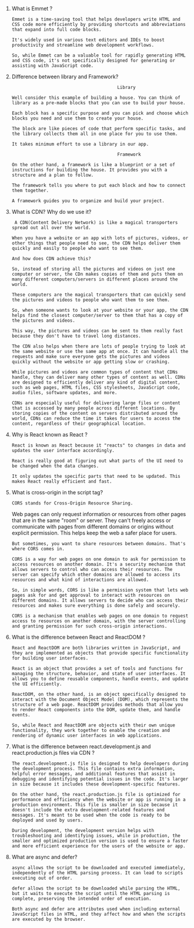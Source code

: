 1.  What is Emmet ?

        Emmet is a time-saving tool that helps developers write HTML and CSS code more efficiently by providing shortcuts and abbreviations that expand into full code blocks.

        It's widely used in various text editors and IDEs to boost productivity and streamline web development workflows.

        So, while Emmet can be a valuable tool for rapidly generating HTML and CSS code, it's not specifically designed for generating or assisting with JavaScript code.

2.  Difference between library and Framework?

                                                Library

        Well consider this example of building a house. You can think of library as a pre-made blocks that you can use to build your house.

        Each block has a specific purpose and you can pick and choose which blocks you need and use them to create your house.

        The block are like pieces of code that perform specific tasks, and the library collects them all in one place for you to use them.

        It takes minimum effort to use a library in our app.

                                                Framework

        On the other hand, a framework is like a blueprint or a set of instructions for building the house. It provides you with a structure and a plan to follow.

        The framework tells you where to put each block and how to connect them together.

        A framework guides you to organize and build your project.

3.  What is CDN? Why do we use it?

         A CDN(Content Delivery Network) is like a magical transporters spread out all over the world.

        When you have a website or an app with lots of pictures, videos, or other things that people need to see, the CDN helps deliver them quickly and easily to people who want to see them.

        And how does CDN achieve this?

        So, instead of storing all the pictures and videos on just one computer or server, the CDn makes copies of them and puts them on many different computers/servers in different places around the world.

        These computers are the magical transporters that can quickly send the pictures and videos to people who want them to see them.

        So, when someone wants to look at your website or your app, the CDN helps find the closest computer/server to them that has a copy of the pictures and videos.

        This way, the pictures and videos can be sent to them really fast because they don't have to travel long distances.

        The CDN also helps when there are lots of people trying to look at the same website or use the same app at once. It can handle all the requests and make sure everyone gets the pictures and videos quickly without the website or app getting slow or crashing.

        While pictures and videos are common types of content that CDNs handle, they can deliver many other types of content as well. CDNs are designed to efficiently deliver any kind of digital content, such as web pages, HTML files, CSS stylesheets, JavaScript code, audio files, software updates, and more.

        CDNs are especially useful for delivering large files or content that is accessed by many people across different locations. By storing copies of the content on servers distributed around the world, CDNs can reduce the time it takes for users to access the content, regardless of their geographical location.

4.  Why is React known as React ?

        React is known as React because it "reacts" to changes in data and updates the user interface accordingly.

        React is really good at figuring out what parts of the UI need to be changed when the data changes.

        It only updates the specific parts that need to be updated. This makes React really efficient and fast.

5.  What is cross-origin in the script tag?

        CORS stands for Cross-Origin Resource Sharing.

    Web pages can only request information or resources from other pages that are in the same "room" or server. They can't freely access or communicate with pages from different domains or origins without explicit permission. This helps keep the web a safer place for users.

        But sometimes, you want to share resources between domains. That's where CORS comes in.

        CORS is a way for web pages on one domain to ask for permission to access resources on another domain. It's a security mechanism that allows servers to control who can access their resources. The server can specify which other domains are allowed to access its resources and what kind of interactions are allowed.

        So, in simple words, CORS is like a permission system that lets web pages ask for and get approval to interact with resources on different domains. It allows servers to decide who can access their resources and makes sure everything is done safely and securely.

        CORS is a mechanism that enables web pages on one domain to request access to resources on another domain, with the server controlling and granting permission for such cross-origin interactions.

6.  What is the difference between React and ReactDOM ?

        React and ReactDOM are both libraries written in JavaScript, and they are implemented as objects that provide specific functionality for building user interfaces.

        React is an object that provides a set of tools and functions for managing the structure, behavior, and state of user interfaces. It allows you to define reusable components, handle events, and update the UI efficiently.

        ReactDOM, on the other hand, is an object specifically designed to interact with the Document Object Model (DOM), which represents the structure of a web page. ReactDOM provides methods that allow you to render React components into the DOM, update them, and handle events.

        So, while React and ReactDOM are objects with their own unique functionality, they work together to enable the creation and rendering of dynamic user interfaces in web applications.

7.  What is the difference between react.development.js and react.production.js files via CDN ?

        The react.development.js file is designed to help developers during the development process. This file contains extra information, helpful error messages, and additional features that assist in debugging and identifying potential issues in the code. It's larger in size because it includes these development-specific features.

        On the other hand, the react.production.js file is optimized for performance and efficiency when the website or app is running in a production environment. This file is smaller in size because it doesn't include the extra development-related features and messages. It's meant to be used when the code is ready to be deployed and used by users.

        During development, the development version helps with troubleshooting and identifying issues, while in production, the smaller and optimized production version is used to ensure a faster and more efficient experience for the users of the website or app.

8.  What are async and defer?

        async allows the script to be downloaded and executed immediately, independently of the HTML parsing process. It can lead to scripts executing out of order.

        defer allows the script to be downloaded while parsing the HTML, but it waits to execute the script until the HTML parsing is complete, preserving the intended order of execution.

        Both async and defer are attributes used when including external JavaScript files in HTML, and they affect how and when the scripts are executed by the browser.
